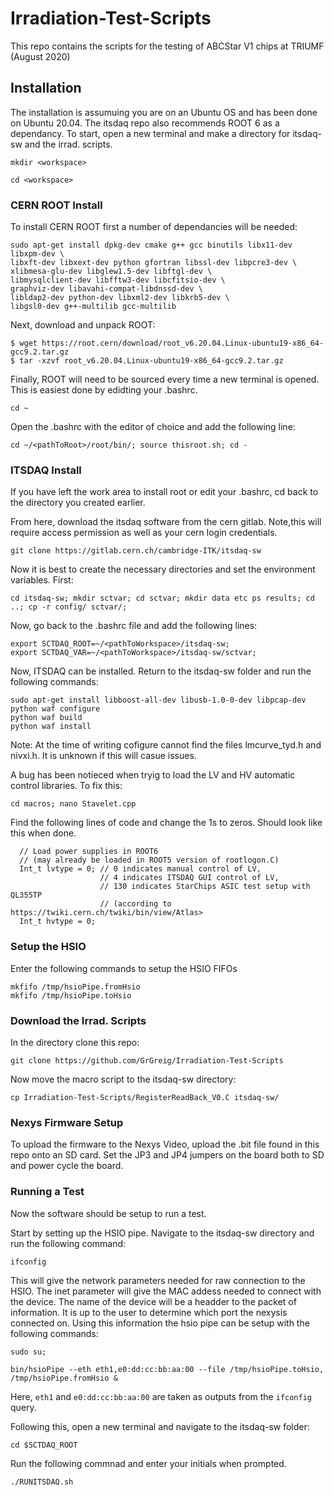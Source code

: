 # Irradiation-Test-Scripts

This repo contains the scripts for the testing of ABCStar V1 chips at TRIUMF (August 2020)

## Installation

The installation is assumuing you are on an Ubuntu OS and has been done on Ubuntu 20.04. The itsdaq repo also recommends ROOT 6 as a dependancy.
To start, open a new terminal and make a directory for itsdaq-sw and the irrad. scripts.

```
mkdir <workspace>

cd <workspace>
```

### CERN ROOT Install

To install CERN ROOT first a number of dependancies will be needed: 

```
sudo apt-get install dpkg-dev cmake g++ gcc binutils libx11-dev libxpm-dev \
libxft-dev libxext-dev python gfortran libssl-dev libpcre3-dev \
xlibmesa-glu-dev libglew1.5-dev libftgl-dev \
libmysqlclient-dev libfftw3-dev libcfitsio-dev \
graphviz-dev libavahi-compat-libdnssd-dev \
libldap2-dev python-dev libxml2-dev libkrb5-dev \
libgsl0-dev g++-multilib gcc-multilib
```

Next, download and unpack ROOT:

```
$ wget https://root.cern/download/root_v6.20.04.Linux-ubuntu19-x86_64-gcc9.2.tar.gz
$ tar -xzvf root_v6.20.04.Linux-ubuntu19-x86_64-gcc9.2.tar.gz
```
Finally, ROOT will need to be sourced every time a new terminal is opened. This is easiest done by edidting your .bashrc. 

```
cd ~
```

Open the .bashrc with the editor of choice and add the following line:

```
cd ~/<pathToRoot>/root/bin/; source thisroot.sh; cd -
```

### ITSDAQ Install

If you have left the work area to install root or edit your .bashrc, cd back to the directory you created earlier. 

From here, download the itsdaq software from the cern gitlab. Note,this will require access permission as well as your cern login credentials.

```
git clone https://gitlab.cern.ch/cambridge-ITK/itsdaq-sw
```
Now it is best to create the necessary directories and set the environment variables. First:

```
cd itsdaq-sw; mkdir sctvar; cd sctvar; mkdir data etc ps results; cd ..; cp -r config/ sctvar/;
```
Now, go back to the .bashrc file and add the following lines:

```
export SCTDAQ_ROOT=~/<pathToWorkspace>/itsdaq-sw;
export SCTDAQ_VAR=~/<pathToWorkspace>/itsdaq-sw/sctvar;
```
Now, ITSDAQ can be installed. Return to the itsdaq-sw folder and run the following commands:

```
sudo apt-get install libboost-all-dev libusb-1.0-0-dev libpcap-dev 
python waf configure
python waf build
python waf install 
```
Note: At the time of writing cofigure cannot find the files lmcurve_tyd.h and nivxi.h. It is unknown if this will casue issues.

A bug has been notieced when tryig to load the LV and HV automatic control libraries. To fix this:

```
cd macros; nano Stavelet.cpp

```
Find the following lines of code and change the 1s to zeros. Should look like this when done.
```
  // Load power supplies in ROOT6
  // (may already be loaded in ROOT5 version of rootlogon.C)
  Int_t lvtype = 0; // 0 indicates manual control of LV,
                    // 4 indicates ITSDAQ GUI control of LV,
                    // 130 indicates StarChips ASIC test setup with QL355TP
                    // (according to https://twiki.cern.ch/twiki/bin/view/Atlas>
  Int_t hvtype = 0;
```

### Setup the HSIO
Enter the following commands to setup the HSIO FIFOs

```
mkfifo /tmp/hsioPipe.fromHsio
mkfifo /tmp/hsioPipe.toHsio 
```
### Download the Irrad. Scripts

In the <workspace> directory clone this repo:
  
```
git clone https://github.com/GrGreig/Irradiation-Test-Scripts
```
Now move the macro script to the itsdaq-sw directory:

```
cp Irradiation-Test-Scripts/RegisterReadBack_V0.C itsdaq-sw/
```

### Nexys Firmware Setup

To upload the firmware to the Nexys Video, upload the .bit file found in this repo onto an SD card. Set the JP3 and JP4 jumpers on the board both to SD and power cycle the board. 

### Running a Test

Now the software should be setup to run a test.

Start by setting up the HSIO pipe. Navigate to the itsdaq-sw directory and run the following command:

```
ifconfig
```

This will give the network parameters needed for raw connection to the HSIO. The inet parameter will give the MAC addess needed to connect with the device. The name of the device will be a headder to the packet of information. It is up to the user to determine which port the nexysis connected on. Using this information the hsio pipe can be setup with the following commands:
```
sudo su;

bin/hsioPipe --eth eth1,e0:dd:cc:bb:aa:00 --file /tmp/hsioPipe.toHsio, /tmp/hsioPipe.fromHsio &
```
Here, `eth1` and `e0:dd:cc:bb:aa:00` are taken as outputs from the `ifconfig` query.

Following this, open a new terminal and navigate to the itsdaq-sw folder:

```
cd $SCTDAQ_ROOT
```
Run the following commnad and enter your initials when prompted.

``` 
./RUNITSDAQ.sh
```



